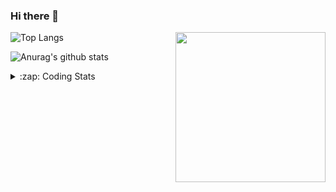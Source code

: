 ### Hi there 👋

<!--
**tao8687/tao8687** is a ✨ _special_ ✨ repository because its `README.md` (this file) appears on your GitHub profile.

Here are some ideas to get you started:

- 🔭 I’m currently working on ...
- 🌱 I’m currently learning ...
- 👯 I’m looking to collaborate on ...
- 🤔 I’m looking for help with ...
- 💬 Ask me about ...
- 📫 How to reach me: ...
- 😄 Pronouns: ...
- ⚡ Fun fact: ...
-->

<img align='right' src="https://media.giphy.com/media/M9gbBd9nbDrOTu1Mqx/giphy.gif" width="240">

  
![Top Langs](https://github-readme-stats.vercel.app/api/top-langs/?username=tao8687&layout=compact&title_color=23238E&text_color=A67D3D)

![Anurag's github stats](https://github-readme-stats.vercel.app/api?username=tao8687&show_icons=true&&text_color=A67D3D&title_color=23238E&show_icons=false&count_private=true&hide=stars)

<details>
  <summary>:zap: Coding Stats</summary>
  <br>
    
<!--START_SECTION:waka-->

```txt
From: 10 August 2025 - To: 17 August 2025

HTML              2 hrs 34 mins   █████████▒░░░░░░░░░░░░░░░   37.95 %
C++               1 hr 3 mins     ████░░░░░░░░░░░░░░░░░░░░░   15.66 %
C                 49 mins         ███░░░░░░░░░░░░░░░░░░░░░░   12.14 %
Other             40 mins         ██▒░░░░░░░░░░░░░░░░░░░░░░   09.93 %
JavaScript        35 mins         ██▒░░░░░░░░░░░░░░░░░░░░░░   08.77 %
```

<!--END_SECTION:waka-->
</details>
